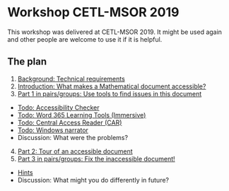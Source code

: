 # Workshop CETL-MSOR 2019

This workshop was delivered at CETL-MSOR 2019. It might be used again and other people are welcome to use it if it is helpful. 

## The plan

1. [Background: Technical requirements](technical.html)
2. [Introduction: What makes a Mathematical document accessible?](needed.html)
3. [Part 1 in pairs/groups: Use tools to find issues in this document](https://github.com/STEM-Enable/WordWorkshop/raw/master/examples/Inaccessible%20Word%20Document.docx) 
 * [Todo: Accessibility Checker](checker.html)
 * [Todo: Word 365 Learning Tools (Immersive)](immersive.html)
 * [Todo: Central Access Reader (CAR)](car.html)
 * [Todo: Windows narrator](narrator.html)
 * Discussion: What were the problems?
4. [Part 2: Tour of an accessible document](https://github.com/STEM-Enable/WordWorkshop/raw/master/examples/Structured%20Word%20Document.docx)
5. [Part 3 in pairs/groups: Fix the inaccessible document!](https://github.com/STEM-Enable/WordWorkshop/raw/master/examples/Inaccessible%20Word%20Document.docx)
 * [Hints](hints.html)
 * Discussion: What might you do differently in future?
